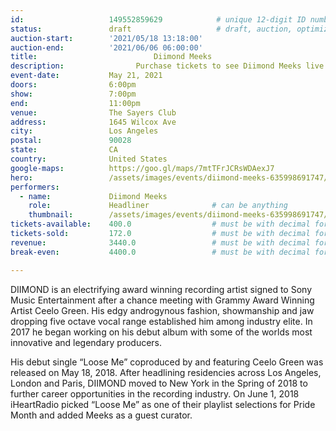 ```yaml
---
id:                   149552859629            # unique 12-digit ID number
status:               draft                   # draft, auction, optimized
auction-start:        '2021/05/18 13:18:00'
auction-end:          '2021/06/06 06:00:00'
title:						    Diimond Meeks
description:			    Purchase tickets to see Diimond Meeks live in Memphis on May 21, 2021.
event-date:           May 21, 2021
doors:                6:00pm
show:                 7:00pm
end:                  11:00pm
venue:                The Sayers Club
address:              1645 Wilcox Ave
city:                 Los Angeles
postal:               90028
state:                CA
country:              United States
google-maps:          https://goo.gl/maps/7mtTFrJCRsWDAexJ7
hero:                 /assets/images/events/diimond-meeks-635998691747/diimond-meeks.jpg
performers: 
  - name:             Diimond Meeks
    role:             Headliner              # can be anything
    thumbnail:        /assets/images/events/diimond-meeks-635998691747/diimond-meeks.jpg
tickets-available:    400.0                  # must be with decimal for math to work
tickets-sold:         172.0                  # must be with decimal for math to work
revenue:              3440.0                 # must be with decimal for math to work
break-even:           4400.0                 # must be with decimal for math to work

---
```


DIIMOND is an electrifying award winning recording artist signed to Sony Music Entertainment after a chance meeting with Grammy Award Winning Artist Ceelo Green. His edgy androgynous fashion, showmanship and jaw dropping five octave vocal range established him among industry elite. In 2017 he began working on his debut album with some of the worlds most innovative and legendary producers.

His debut single “Loose Me” coproduced by and featuring Ceelo Green was released on May 18, 2018. After headlining residencies across Los Angeles, London and Paris, DIIMOND moved to New York in the Spring of 2018 to further career opportunities in the recording industry. On June 1, 2018 iHeartRadio picked “Loose Me” as one of their playlist selections for Pride Month and added Meeks as a guest curator.